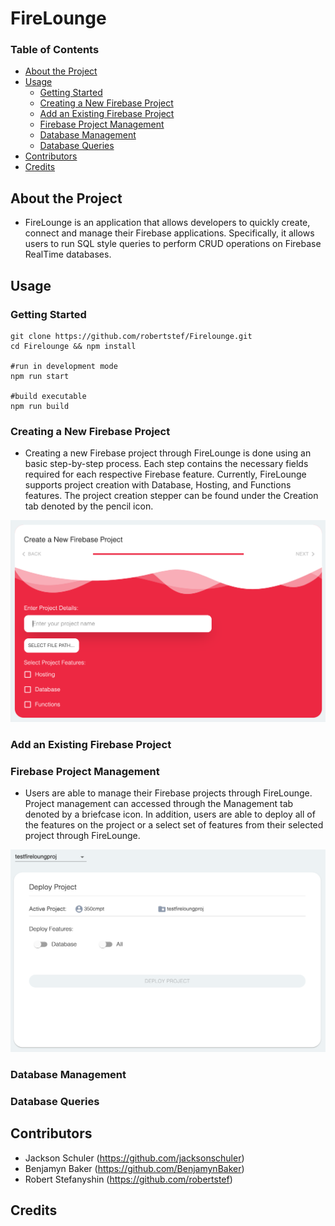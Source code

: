 # FireLounge

### Table of Contents
- [About the Project](#about-the-project)
- [Usage](#usage)
    - [Getting Started](#getting-started) 
    - [Creating a New Firebase Project](#creating-a-new-firebase-project) 
    - [Add an Existing Firebase Project](#add-an-existing-firebase-project)
    - [Firebase Project Management](#firebase-project-management)
    - [Database Management](#database-management)
    - [Database Queries](#database-queries)
- [Contributors](#contributors)
- [Credits](#credits)

## About the Project
- FireLounge is an application that allows developers to quickly create, connect and manage their Firebase applications. 
Specifically, it allows users to run SQL style queries to perform CRUD operations on Firebase RealTime databases.

## Usage

### Getting Started
```
git clone https://github.com/robertstef/Firelounge.git
cd Firelounge && npm install

#run in development mode
npm run start

#build executable
npm run build
```

### Creating a New Firebase Project
- Creating a new Firebase project through FireLounge is done using an basic step-by-step process. 
Each step contains the necessary fields required for each respective Firebase feature. Currently, 
FireLounge supports project creation with Database, Hosting, and Functions features. The project
creation stepper can be found under the Creation tab denoted by the pencil icon. 

<img src = 'images/proj_creation_screenshot.png'/>

### Add an Existing Firebase Project

### Firebase Project Management
- Users are able to manage their Firebase projects through FireLounge. Project management can accessed through 
the Management tab denoted by a briefcase icon. In addition, users are able to deploy all of the features on the 
project or a select set of features from their selected project through FireLounge. 

<img src = 'images/manage_proj_screenshot.png'/>

### Database Management

### Database Queries


## Contributors
- Jackson Schuler (https://github.com/jacksonschuler)
- Benjamyn Baker (https://github.com/BenjamynBaker)
- Robert Stefanyshin (https://github.com/robertstef)


## Credits
